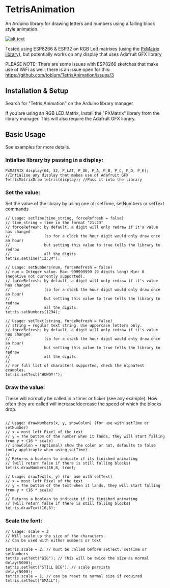 # TetrisAnimation

An Arduino library for drawing letters and numbers using a falling block style animation.

[![alt text](https://j.gifs.com/6RvBDl.gif "Tetris clock animation")](https://youtu.be/BGmjvfqf_0U)

Tested using ESP8266 & ESP32 on RGB Led matrixes (using the [PxMatrix library](https://github.com/2dom/PxMatrix/)), but potentially works on any display that uses Adafruit GFX library

PLEASE NOTE: There are some issues with ESP8266 sketches that make use of WiFi as well, there is an issue open for this: https://github.com/toblum/TetrisAnimation/issues/3

## Installation & Setup

Search for "Tetris Animation" on the Arduino library manager

If you are using an RGB LED Matrix, Install the "PXMatrix" library from the library manager. This will also require the Adafruit GFX library.

## Basic Usage

See examples for more details.

### Intialise library by passing in a display:

```
PxMATRIX display(64, 32, P_LAT, P_OE, P_A, P_B, P_C, P_D, P_E); //Intialise any display that makes use of Adafruit GFX
TetrisMatrixDraw tetris(display); //Pass it into the library

```

### Set the value:

Set the value of the library by using one of: setTime, setNumbers or setText commands

```
// Usage: setTime(time_string, forceRefresh = false)
// time_string = time in the format "21:23"
// forceRefresh: by default, a digit will only redraw if it's value has changed
//               (so for a clock the hour digit would only draw once an hour)
//               but setting this value to true tells the library to redraw
//               all the digits.  
tetris.setTime("12:34");

// Usage: setNumbers(num, forceRefresh = false)
// num = Integer value. Max: 999999999 (9 digits long) Min: 0 (negative not currently supported).
// forceRefresh: by default, a digit will only redraw if it's value has changed
//               (so for a clock the hour digit would only draw once an hour)
//               but setting this value to true tells the library to redraw
//               all the digits.  
tetris.setNumbers(1234);

// Usage: setText(string, forceRefresh = false)
// string = regular text string, Use uppercase letters only.
// forceRefresh: by default, a digit will only redraw if it's value has changed
//               (so for a clock the hour digit would only draw once an hour)
//               but setting this value to true tells the library to redraw
//               all the digits.
//
// For full list of characters supported, check the AlphaTest examples.
tetris.setText("HOWDY!");

```

### Draw the value:

These will normally be called in a timer or ticker (see any example). How often they are called will increase/decrease the speed of which the blocks drop.

```

// Usage: drawNumbers(x, y, showColon) (for use with setTime or setNumber)
// x = most left Pixel of the text 
// y = The bottom of the number when it lands, they will start falling from y + (16 * scale)
// showColon = (optional) show the colon or not, defaults to false (only applicaple when using setTime)
//
// Returns a boolean to indicate if its finished animating
// (will return false if there is still falling blocks)
tetris.drawNumbers(16,8, true);

// Usage: drawText(x, y) (for use with setText)
// x = most left Pixel of the text 
// y = The bottom of the text when it lands, they will start falling from y + (16 * scale)
//
// Returns a boolean to indicate if its finished animating
// (will return false if there is still falling blocks)
tetris.drawText(16,8);

```

### Scale the font:

```
// Usage: scale = 2
// Will scale up the size of the characters
// Can be used with either numbers or text 

tetris.scale = 2; // must be called before setText, setTime or setNumbers
tetris.setText("BIG"); // This will be twice the size as normal
delay(5000);
tetris.setText("STILL BIG"); // scale persists
delay(5000);
tetris.scale = 1; // can be reset to normal size if required
tetris.setText("SMALL");
```
